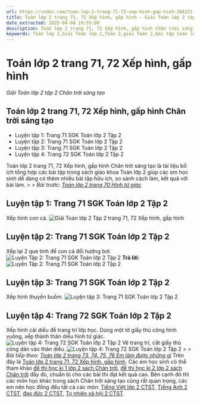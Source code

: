 ```yaml
---
url: https://vndoc.com/toan-lop-2-trang-71-72-xep-hinh-gap-hinh-266321
title: Toán lớp 2 trang 71, 72 Xếp hình, gấp hình - Giải Toán lớp 2 tập 2 Chân trời sáng tạo - VnDoc.com
date_extracted: 2025-04-08 19:55:00
description: Toán lớp 2 trang 71, 72 Xếp hình, gấp hình Chân trời sáng tạo nhằm ôn luyện và củng cố lại các kiến thức tổng hợp sau khi các em học xong phần hình học lớp 2.
keywords: Toán lớp 2,Giải Toán lớp 2,Toán 2,giải Toán 2,bài tập toán lớp 2,toan lop 2,toán lớp 2 tập 2,toán 2 tập 2,học toán lớp 2,toán lớp 2 sách Chân trời,toán lớp 2 chân trời sáng tạo,Sách giáo khoa lớp 2 Chân trời sáng tạo,Toán lớp 2 trang 71 chân trời sáng tạo,Toán lớp 2 trang 71 chân trời sáng tạo tập 2,Toán lớp 2 trang 71 tập 2,Toán lớp 2 Chân trời sáng tạo Tập 2 trang 72
---
```


# Toán lớp 2 trang 71, 72 Xếp hình, gấp hình
 _Giải Toán lớp 2 tập 2 Chân trời sáng tạo_
## Toán lớp 2 trang 71, 72 Xếp hình, gấp hình Chân trời sáng tạo
  * Luyện tập 1: Trang 71 SGK Toán lớp 2 Tập 2 
  * Luyện tập 2: Trang 71 SGK Toán lớp 2 Tập 2 
  * Luyện tập 3: Trang 71 SGK Toán lớp 2 Tập 2 
  * Luyện tập 4: Trang 72 SGK Toán lớp 2 Tập 2 

Toán lớp 2 trang 71, 72 Xếp hình, gấp hình Chân trời sáng tạo là tài liệu bổ ích tổng hợp các bài tập trong  sách giáo khoa Toán lớp 2 giúp các em học sinh dễ dàng có thêm nhiều bài tập hữu ích, so sánh cách làm, kết quả với bài làm.
_> > Bài trước: [Toán lớp 2 trang 70 Hình tứ giác](<https://vndoc.com/toan-lop-2-trang-70-hinh-tu-giac-266318>)_
## **Luyện tập 1: Trang 71 SGK Toán lớp 2 Tập 2**
Xếp hình con cá.
![Giải Toán lớp 2 Tập 2 trang 71, 72 Xếp hình, gấp hình](https://i.vdoc.vn/data/image/2022/05/25/toan-lop-2-trang-71-72-xep-hinh-gap-hinh-1.jpg)
## **Luyện tập 2: Trang 71 SGK Toán lớp 2 Tập 2**
Xếp lại 2 que tính để con cá đổi hướng bơi.
![Luyện Tập 2: Trang 71 SGK Toán lớp 2 Tập 2](https://i.vdoc.vn/data/image/2022/05/25/xep-hinh-gap-hinh-trang-71-72-2.png)
**Trả lời:**
![Luyện Tập 2: Trang 71 SGK Toán lớp 2 Tập 2](https://i.vdoc.vn/data/image/2022/05/25/xep-hinh-gap-hinh-trang-71-72-3.png)
## **Luyện tập 3: Trang 71 SGK Toán lớp 2 Tập 2**
Xếp hình thuyền buồm.
![Luyện tập 3: Trang 71 SGK Toán lớp 2 Tập 2](https://i.vdoc.vn/data/image/2022/05/25/xep-hinh-gap-hinh-trang-71-72-4.png)
## **Luyện tập 4: Trang 72 SGK Toán lớp 2 Tập 2**
Xếp hình cái diều để trang trí lớp học.
Dùng một tờ giấy thủ công hình vuông, xếp thành thân diều hình tứ giác.
![Luyện tập 4: Trang 72 SGK Toán lớp 2 Tập 2](https://i.vdoc.vn/data/image/2022/05/25/xep-hinh-gap-hinh-trang-71-72-5.png)
Vẽ trang trí, cắt giấy thủ công dán vào thân diều.
![Luyện tập 4: Trang 72 SGK Toán lớp 2 Tập 2](https://i.vdoc.vn/data/image/2022/05/25/xep-hinh-gap-hinh-trang-71-72-6.png)
_> > Bài tiếp theo: [Toán lớp 2 trang 73, 74, 75, 76 Em làm được những gì](<https://vndoc.com/toan-lop-2-trang-73-74-75-76-em-lam-duoc-nhung-gi-266324>)_
Trên đây là [Toán lớp 2 trang 71, 72 Xếp hình, gấp hình](<https://vndoc.com/toan-lop-2-trang-71-72-xep-hinh-gap-hinh-266321>). Các em học sinh có thể tham khảo [đề thi học kì 1 lớp 2 sách Chân trời](<https://vndoc.com/de-thi-hoc-ki-1-lop2>), [đề thi học kì 2 lớp 2 sách Chân trời](<https://vndoc.com/de-thi-hoc-ki-2-lop2>) đầy đủ, chuẩn bị cho các bài thi đạt kết quả cao. Bên cạnh đó thì các môn học khác trong sách Chân trời sáng tạo cũng rất quan trọng, các em nên học đồng đều tất cả các môn: [Tiếng Việt lớp 2 CTST](<https://vndoc.com/tieng-viet-lop-2-sach-chan-troi-sang-tao>), [Tiếng Anh 2 CTST](<https://vndoc.com/giai-family-friends-special-edittion-grade2>), [đạo đức 2 CTST](<https://vndoc.com/dao-duc-2-sach-chan-troi-sang-tao>), [Tự nhiên xã hội 2 CTST](<https://vndoc.com/tu-nhien-va-xa-hoi-2-chan-troi-sang-tao>).

